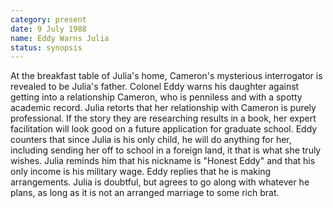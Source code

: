 ```yaml
---
category: present
date: 9 July 1988
name: Eddy Warns Julia
status: synopsis
---
```

At the breakfast table of Julia's home, Cameron's mysterious interrogator is revealed to be Julia's father. Colonel Eddy warns his daughter against getting into a relationship Cameron, who is penniless and
with a spotty academic record. Julia retorts that her relationship with
Cameron is purely professional. If the story they are researching
results in a book, her expert facilitation will look good on a future
application for graduate school. Eddy counters that since Julia is his only child, he will do anything for her, including sending her off to school in a foreign land, it that is what she truly wishes. Julia reminds him that
his nickname is "Honest Eddy" and that his only income is his military
wage. Eddy replies that he is making arrangements. Julia is doubtful,
but agrees to go along with whatever he plans, as long as it is not an
arranged marriage to some rich brat. 
